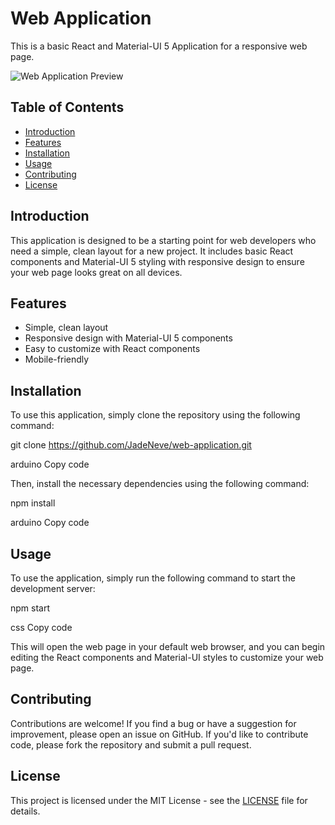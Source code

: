 # Web Application

This is a basic React and Material-UI 5 Application for a responsive web page.

![Web Application Preview](https://res.cloudinary.com/dwa1chkyu/image/upload/v1681673328/Screenshot_2023-04-16_at_21.28.30_letxtn.png)

## Table of Contents

- [Introduction](#introduction)
- [Features](#features)
- [Installation](#installation)
- [Usage](#usage)
- [Contributing](#contributing)
- [License](#license)

## Introduction

This application is designed to be a starting point for web developers who need a simple, clean layout for a new project. It includes basic React components and Material-UI 5 styling with responsive design to ensure your web page looks great on all devices.

## Features

- Simple, clean layout
- Responsive design with Material-UI 5 components
- Easy to customize with React components
- Mobile-friendly

## Installation

To use this application, simply clone the repository using the following command:

git clone https://github.com/JadeNeve/web-application.git

arduino
Copy code

Then, install the necessary dependencies using the following command:

npm install

arduino
Copy code

## Usage

To use the application, simply run the following command to start the development server:

npm start

css
Copy code

This will open the web page in your default web browser, and you can begin editing the React components and Material-UI styles to customize your web page.

## Contributing

Contributions are welcome! If you find a bug or have a suggestion for improvement, please open an issue on GitHub. If you'd like to contribute code, please fork the repository and submit a pull request.

## License

This project is licensed under the MIT License - see the [LICENSE](LICENSE) file for details.
